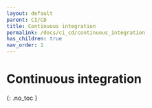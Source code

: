```yaml
---
layout: default
parent: CI/CD
title: Continuous integration
permalink: /docs/ci_cd/continuous_integration
has_children: true
nav_order: 1
---
```


# Continuous integration
{: .no_toc }

